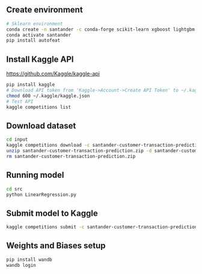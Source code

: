 ## Create environment

```bash
# Sklearn environment
conda create -n santander -c conda-forge scikit-learn xgboost lightgbm catboost imbalanced-learn pandas six hyperopt python=3.8
conda activate santander
pip install autofeat
```

## Install Kaggle API

https://github.com/Kaggle/kaggle-api

```bash
pip install kaggle
# Download API token from 'Kaggle->Account->Create API Token' to ~/.kaggle folder
chmod 600 ~/.kaggle/kaggle.json
# Test API
kaggle competitions list
```

## Download dataset

```bash
cd input
kaggle competitions download -c santander-customer-transaction-prediction
unzip santander-customer-transaction-prediction.zip -d santander-customer-transaction-prediction
rm santander-customer-transaction-prediction.zip
```

## Running model

```bash
cd src
python LinearRegression.py
```

## Submit model to Kaggle

```bash
kaggle competitions submit -c santander-customer-transaction-prediction -f submission_LogisticRegression__folds5__0.611460871943926.csv -m "LogisticRegression"
```

## Weights and Biases setup

```bash
pip install wandb
wandb login
```